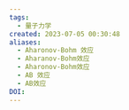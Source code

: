 ```yaml
---
tags:
  - 量子力学
created: 2023-07-05 00:30:48
aliases:
  - Aharonov-Bohm 效应
  - Aharanov-Bohm效应
  - Aharonov-Bohm效应
  - AB 效应
  - AB效应
DOI: 
---
```



